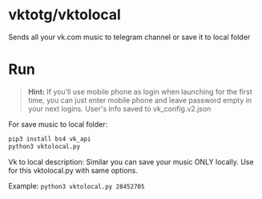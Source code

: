 # vktotg/vktolocal
Sends all your vk.com music to telegram channel or save it to local folder

# Run

>**Hint:** If you'll use mobile phone as login when launching for the first time,
       you can just enter mobile phone and leave password empty in your next logins.
       User's info saved to vk_config.v2.json

 
 
 For save music to local folder:
  ```bash
 pip3 install bs4 vk_api
 python3 vktolocal.py
 ```

Vk to local description:
Similar you can save your music ONLY locally. Use for this vktolocal.py with same options.

Example:
 `python3 vktolocal.py 28452705`
